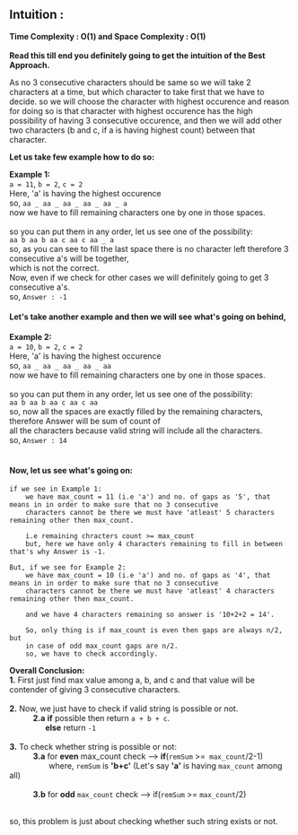 ## Intuition :
**Time Complexity : O(1)  and Space Complexity : O(1)**<br><br>
**Read this till end you definitely going to get the intuition of the Best Approach.**

As no 3 consecutive characters should be same so we will take 2 characters at a time,
but which character to take first that we have to decide.
so we will choose the character with highest occurence and reason for doing so is that character with highest occurence
has the high possibility of having 3 consecutive occurence, and then we will add other two characters (b and c, if a is having 
highest count) between that character.

**Let us take few example how to do so:**<br>

**Example 1:** <br>
    ```a = 11```, ```b = 2```, ```c = 2```<br>
    Here, 'a' is having the highest occurence <br>
    so, ```aa _ aa _ aa _ aa _ aa _ a```<br>
    now we have to fill remaining characters one by one in those spaces.<br><br>
    so you can put them in any order, let us see one of the possibility:<br>
    ```aa b aa b aa c aa c aa _ a``` <br>
    so, as you can see to fill the last space there is no character left therefore 3 consecutive a's will be together,<br>
    which is not the correct.<br>
    Now, even if we check for other cases we will definitely going to get 3 consecutive a's.<br>
    so, ```Answer : -1```<br>

#### Let's take another example and then we will see what's going on behind,
        
**Example 2:**<br>
    ```a = 10```, ```b = 2```, ```c = 2```<br>
    Here, 'a' is having the highest occurence <br>
    so, ```aa _ aa _ aa _ aa _ aa``` <br>
    now we have to fill remaining characters one by one in those spaces.<br><br>
    so you can put them in any order, let us see one of the possibility:<br>
    ```aa b aa b aa c aa c aa```<br>
    so, now all the spaces are exactly filled by the remaining characters, therefore Answer will be sum of count of<br>
    all the characters because valid string will include all the characters.<br>
    so, ```Answer : 14```<br><br>
        
#### Now, let us see what's going on:
    if we see in Example 1: 
        we have max_count = 11 (i.e 'a') and no. of gaps as '5', that means in in order to make sure that no 3 consecutive 
        characters cannot be there we must have 'atleast' 5 characters remaining other then max_count.
        
        i.e remaining chracters count >= max_count 
        but, here we have only 4 characters remaining to fill in between that's why Answer is -1.
        
    But, if we see for Example 2:
        we have max_count = 10 (i.e 'a') and no. of gaps as '4', that means in in order to make sure that no 3 consecutive 
        characters cannot be there we must have 'atleast' 4 characters remaining other then max_count.     
             
        and we have 4 characters remaining so answer is '10+2+2 = 14'.
        
        So, only thing is if max_count is even then gaps are always n/2, but
        in case of odd max_count gaps are n/2.
        so, we have to check accordingly.
        
**Overall Conclusion:**<br>
  **1.** First just find max value among a, b, and c and that value will be contender of giving 3 consecutive characters.<br><br>
  **2.** Now, we just have to check if valid string is possible or not.<br>
  &emsp;&emsp;&emsp;**2.a**  **if** possible then return ```a + b + c```.<br>
  &emsp;&emsp;&emsp;&emsp;&nbsp;&nbsp;**else** return ```-1```<br><br>
  **3.** To check whether string is possible or not:<br>
  &emsp;&emsp;&emsp;**3.a**  for **even** max_count check  --> **if**(```remSum``` >=``` max_count```/2-1)<br>
  &emsp;&emsp;&emsp;&emsp;&emsp;where, ```remSum``` is **'b+c'** (Let's say **'a'** is having ```max_count``` among all)<br><br>
  &emsp;&emsp;&emsp;**3.b**  for **odd** ```max_count``` check  --> if(```remSum``` >= ```max_count```/2)<br><br>
  
so, this problem is just about checking whether such string exists or not.